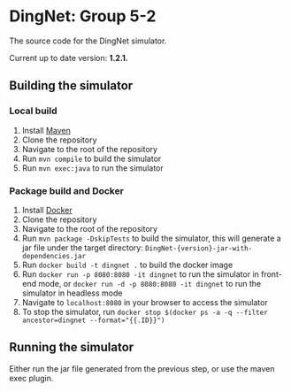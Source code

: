 # DingNet: Group 5-2
The source code for the DingNet simulator.

Current up to date version: **1.2.1.**


## Building the simulator

### Local build
1. Install [Maven](https://maven.apache.org/install.html)
2. Clone the repository
3. Navigate to the root of the repository
4. Run `mvn compile` to build the simulator
5. Run `mvn exec:java` to run the simulator

### Package build and Docker
1. Install [Docker](https://docs.docker.com/get-docker/)
2. Clone the repository
3. Navigate to the root of the repository
4. Run `mvn package -DskipTests` to build the simulator, this will generate a jar file under the target directory: `DingNet-{version}-jar-with-dependencies.jar`
5. Run `docker build -t dingnet .` to build the docker image
6. Run `docker run -p 8080:8080 -it dingnet` to run the simulator in front-end mode, or `docker run -d -p 8080:8080 -it dingnet` to run the simulator in headless mode
7. Navigate to `localhost:8080` in your browser to access the simulator
8. To stop the simulator, run `docker stop $(docker ps -a -q --filter ancestor=dingnet --format="{{.ID}}")`

## Running the simulator

Either run the jar file generated from the previous step, or use the maven exec plugin.
